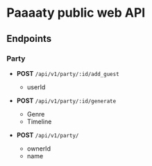 # Paaaaty public web API


## Endpoints

### Party
- **POST** `/api/v1/party/:id/add_guest`
  - userId

- **POST** `/api/v1/party/:id/generate`
  - Genre
  - Timeline

- **POST** `/api/v1/party/`
  - ownerId
  - name
